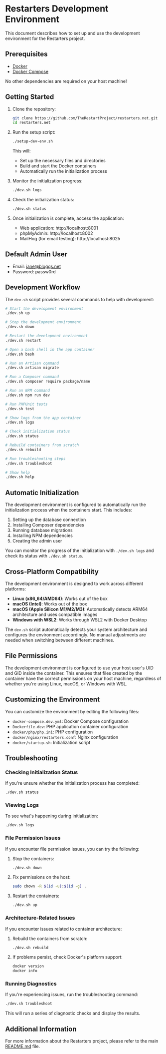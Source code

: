 # Restarters Development Environment

This document describes how to set up and use the development environment for the Restarters project.

## Prerequisites

- [Docker](https://docs.docker.com/get-docker/)
- [Docker Compose](https://docs.docker.com/compose/install/)

No other dependencies are required on your host machine!

## Getting Started

1. Clone the repository:
   ```bash
   git clone https://github.com/TheRestartProject/restarters.net.git
   cd restarters.net
   ```

2. Run the setup script:
   ```bash
   ./setup-dev-env.sh
   ```

   This will:
   - Set up the necessary files and directories
   - Build and start the Docker containers
   - Automatically run the initialization process

3. Monitor the initialization progress:
   ```bash
   ./dev.sh logs
   ```

4. Check the initialization status:
   ```bash
   ./dev.sh status
   ```

5. Once initialization is complete, access the application:
   - Web application: http://localhost:8001
   - phpMyAdmin: http://localhost:8002
   - MailHog (for email testing): http://localhost:8025

## Default Admin User

- Email: jane@bloggs.net
- Password: passw0rd

## Development Workflow

The `dev.sh` script provides several commands to help with development:

```bash
# Start the development environment
./dev.sh up

# Stop the development environment
./dev.sh down

# Restart the development environment
./dev.sh restart

# Open a bash shell in the app container
./dev.sh bash

# Run an Artisan command
./dev.sh artisan migrate

# Run a Composer command
./dev.sh composer require package/name

# Run an NPM command
./dev.sh npm run dev

# Run PHPUnit tests
./dev.sh test

# Show logs from the app container
./dev.sh logs

# Check initialization status
./dev.sh status

# Rebuild containers from scratch
./dev.sh rebuild

# Run troubleshooting steps
./dev.sh troubleshoot

# Show help
./dev.sh help
```

## Automatic Initialization

The development environment is configured to automatically run the initialization process when the containers start. This includes:

1. Setting up the database connection
2. Installing Composer dependencies
3. Running database migrations
4. Installing NPM dependencies
5. Creating the admin user

You can monitor the progress of the initialization with `./dev.sh logs` and check its status with `./dev.sh status`.

## Cross-Platform Compatibility

The development environment is designed to work across different platforms:

- **Linux (x86_64/AMD64)**: Works out of the box
- **macOS (Intel)**: Works out of the box
- **macOS (Apple Silicon M1/M2/M3)**: Automatically detects ARM64 architecture and uses compatible images
- **Windows with WSL2**: Works through WSL2 with Docker Desktop

The `dev.sh` script automatically detects your system architecture and configures the environment accordingly. No manual adjustments are needed when switching between different machines.

## File Permissions

The development environment is configured to use your host user's UID and GID inside the container. This ensures that files created by the container have the correct permissions on your host machine, regardless of whether you're using Linux, macOS, or Windows with WSL.

## Customizing the Environment

You can customize the environment by editing the following files:

- `docker-compose.dev.yml`: Docker Compose configuration
- `Dockerfile.dev`: PHP application container configuration
- `docker/php/php.ini`: PHP configuration
- `docker/nginx/restarters.conf`: Nginx configuration
- `docker/startup.sh`: Initialization script

## Troubleshooting

### Checking Initialization Status

If you're unsure whether the initialization process has completed:

```bash
./dev.sh status
```

### Viewing Logs

To see what's happening during initialization:

```bash
./dev.sh logs
```

### File Permission Issues

If you encounter file permission issues, you can try the following:

1. Stop the containers:
   ```bash
   ./dev.sh down
   ```

2. Fix permissions on the host:
   ```bash
   sudo chown -R $(id -u):$(id -g) .
   ```

3. Restart the containers:
   ```bash
   ./dev.sh up
   ```

### Architecture-Related Issues

If you encounter issues related to container architecture:

1. Rebuild the containers from scratch:
   ```bash
   ./dev.sh rebuild
   ```

2. If problems persist, check Docker's platform support:
   ```bash
   docker version
   docker info
   ```

### Running Diagnostics

If you're experiencing issues, run the troubleshooting command:

```bash
./dev.sh troubleshoot
```

This will run a series of diagnostic checks and display the results.

## Additional Information

For more information about the Restarters project, please refer to the main [README.md](README.md) file. 